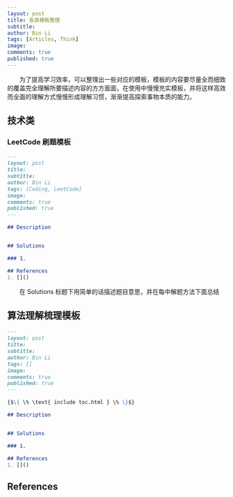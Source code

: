 ```yaml
---
layout: post
title: 各类模板整理
subtitle: 
author: Bin Li
tags: [Articles, Think]
image: 
comments: true
published: true
---
```


　　为了提高学习效率，可以整理出一些对应的模板，模板的内容要尽量全而细致的覆盖完全理解所要描述内容的方方面面，在使用中慢慢充实模板，并将这样高效而全面的理解方式慢慢形成理解习惯，渐渐提高探索事物本质的能力。

## 技术类
### LeetCode 刷题模板

```markdown
---
layout: post
title: 
subtitle: 
author: Bin Li
tags: [Coding, LeetCode]
image: 
comments: true
published: true
---

## Description


## Solutions

### 1. 

## References
1. []()
```

　　在 Solutions 标题下用简单的话描述题目意思，并在每中解题方法下面总结

## 算法理解梳理模板

```markdown
---
layout: post
title: 
subtitle: 
author: Bin Li
tags: []
image: 
comments: true
published: true
---

{$\{ \% \text{ include toc.html } \% \}$}

## Description


## Solutions

### 1. 

## References
1. []()
```

## References